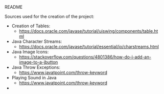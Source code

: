 README

Sources used for the creation of the project:

- Creation of Tables: 
  - https://docs.oracle.com/javase/tutorial/uiswing/components/table.html
- Java Character Streams: 
  - https://docs.oracle.com/javase/tutorial/essential/io/charstreams.html
- Java Image Icons:
  - https://stackoverflow.com/questions/4801386/how-do-i-add-an-image-to-a-jbutton
- Java Throw Exceptions:
  - https://www.javatpoint.com/throw-keyword
- Playing Sound in Java
  - https://www.javatpoint.com/throw-keyword
-
